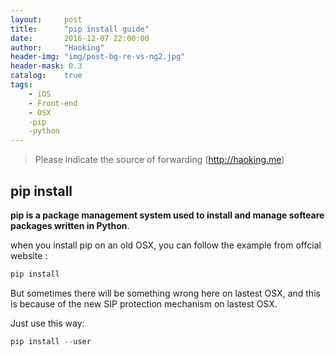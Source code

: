 ```yaml
---
layout:     post
title:      "pip install guide"
date:       2016-12-07 22:00:00
author:     "Haoking"
header-img: "img/post-bg-re-vs-ng2.jpg"
header-mask: 0.3
catalog:    true
tags:
    - iOS
    - Front-end
    - OSX
    -pip
    -python
---
```


> Please indicate the source of forwarding (http://haoking.me)



## pip install

**pip is a package management system used to install and manage softeare packages written in Python**.

when you install pip on an old OSX, you can follow the example from offcial website :

 

```python
pip install
```

But sometimes there will be something wrong here on lastest OSX, and this is because of the new SIP protection mechanism on lastest OSX.

Just use this way:

```python
pip install --user
```

